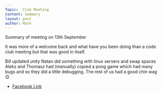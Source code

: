 ```yaml
---
Topic:  Club Meeting
Content: Summary
layout: post
author: Mark
---
```

Summary of meeting on 13th September 

It was more of a welcome back and what have you been doing than a code club meeting but that was good in itself. 

Bill updated unity
Natan did something with linux servers and swap spaces
Alekz and Thomasz had (manually) copied a pong game which had many bugs and so they did a little debugging.
The rest of us had a good chin wag 😊



* [Facebook Link](https://www.facebook.com/720665616418529/posts/596868018798290)


